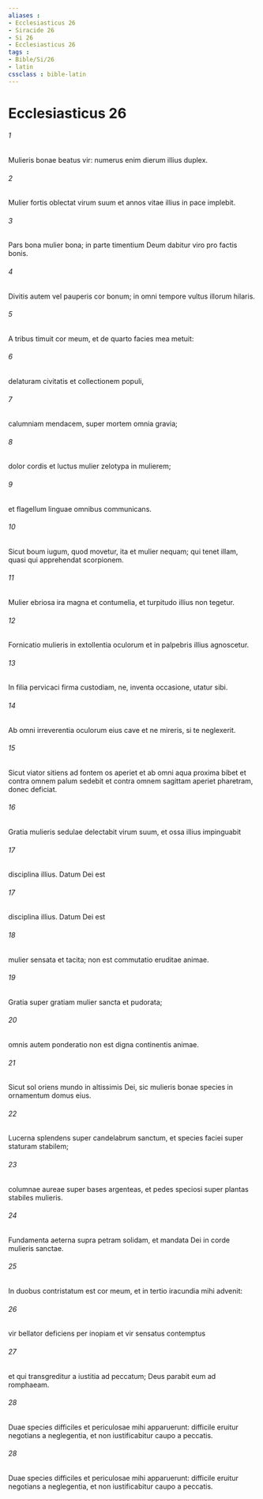 ```yaml
---
aliases : 
- Ecclesiasticus 26
- Siracide 26
- Si 26
- Ecclesiasticus 26
tags : 
- Bible/Si/26
- latin
cssclass : bible-latin
---
```


# Ecclesiasticus 26

###### 1
Mulieris bonae beatus vir: numerus enim dierum illius duplex.
###### 2
Mulier fortis oblectat virum suum et annos vitae illius in pace implebit.
###### 3
Pars bona mulier bona; in parte timentium Deum dabitur viro pro factis bonis.
###### 4
Divitis autem vel pauperis cor bonum; in omni tempore vultus illorum hilaris.
###### 5
A tribus timuit cor meum, et de quarto facies mea metuit:
###### 6
delaturam civitatis et collectionem populi,
###### 7
calumniam mendacem, super mortem omnia gravia;
###### 8
dolor cordis et luctus mulier zelotypa in mulierem;
###### 9
et flagellum linguae omnibus communicans.
###### 10
Sicut boum iugum, quod movetur, ita et mulier nequam; qui tenet illam, quasi qui apprehendat scorpionem.
###### 11
Mulier ebriosa ira magna et contumelia, et turpitudo illius non tegetur.
###### 12
Fornicatio mulieris in extollentia oculorum et in palpebris illius agnoscetur.
###### 13
In filia pervicaci firma custodiam, ne, inventa occasione, utatur sibi.
###### 14
Ab omni irreverentia oculorum eius cave et ne mireris, si te neglexerit.
###### 15
Sicut viator sitiens ad fontem os aperiet et ab omni aqua proxima bibet et contra omnem palum sedebit et contra omnem sagittam aperiet pharetram, donec deficiat.
###### 16
Gratia mulieris sedulae delectabit virum suum, et ossa illius impinguabit 
###### 17
disciplina illius. Datum Dei est 
###### 17
disciplina illius. Datum Dei est 
###### 18
mulier sensata et tacita; non est commutatio eruditae animae.
###### 19
Gratia super gratiam mulier sancta et pudorata;
###### 20
omnis autem ponderatio non est digna continentis animae.
###### 21
Sicut sol oriens mundo in altissimis Dei, sic mulieris bonae species in ornamentum domus eius.
###### 22
Lucerna splendens super candelabrum sanctum, et species faciei super staturam stabilem;
###### 23
columnae aureae super bases argenteas, et pedes speciosi super plantas stabiles mulieris.
###### 24
Fundamenta aeterna supra petram solidam, et mandata Dei in corde mulieris sanctae.
###### 25
In duobus contristatum est cor meum, et in tertio iracundia mihi advenit:
###### 26
vir bellator deficiens per inopiam et vir sensatus contemptus
###### 27
et qui transgreditur a iustitia ad peccatum; Deus parabit eum ad romphaeam.
###### 28
Duae species difficiles et periculosae mihi apparuerunt: difficile eruitur negotians a neglegentia, et non iustificabitur caupo a peccatis.
###### 28
Duae species difficiles et periculosae mihi apparuerunt: difficile eruitur negotians a neglegentia, et non iustificabitur caupo a peccatis.
